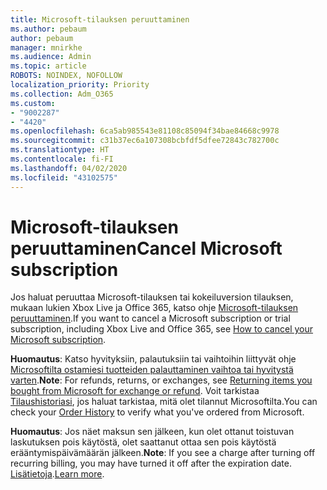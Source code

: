 ```yaml
---
title: Microsoft-tilauksen peruuttaminen
ms.author: pebaum
author: pebaum
manager: mnirkhe
ms.audience: Admin
ms.topic: article
ROBOTS: NOINDEX, NOFOLLOW
localization_priority: Priority
ms.collection: Adm_O365
ms.custom:
- "9002287"
- "4420"
ms.openlocfilehash: 6ca5ab985543e81108c85094f34bae84668c9978
ms.sourcegitcommit: c31b37ec6a107308bcbfdf5dfee72843c782700c
ms.translationtype: HT
ms.contentlocale: fi-FI
ms.lasthandoff: 04/02/2020
ms.locfileid: "43102575"
---
```

# <a name="cancel-microsoft-subscription"></a><span data-ttu-id="e45b1-102">Microsoft-tilauksen peruuttaminen</span><span class="sxs-lookup"><span data-stu-id="e45b1-102">Cancel Microsoft subscription</span></span>

<span data-ttu-id="e45b1-103">Jos haluat peruuttaa Microsoft-tilauksen tai kokeiluversion tilauksen, mukaan lukien Xbox Live ja Office 365, katso ohje [Microsoft-tilauksen peruuttaminen](https://support.microsoft.com/help/4027815).</span><span class="sxs-lookup"><span data-stu-id="e45b1-103">If you want to cancel a Microsoft subscription or trial subscription, including Xbox Live and Office 365, see [How to cancel your Microsoft subscription](https://support.microsoft.com/help/4027815).</span></span>

<span data-ttu-id="e45b1-104">**Huomautus**: Katso hyvityksiin, palautuksiin tai vaihtoihin liittyvät ohje [Microsoftilta ostamiesi tuotteiden palauttaminen vaihtoa tai hyvitystä varten](https://support.microsoft.com/help/10558).</span><span class="sxs-lookup"><span data-stu-id="e45b1-104">**Note**: For refunds, returns, or exchanges, see [Returning items you bought from Microsoft for exchange or refund](https://support.microsoft.com/help/10558).</span></span> <span data-ttu-id="e45b1-105">Voit tarkistaa [Tilaushistoriasi](https://account.microsoft.com/billing/orders/), jos haluat tarkistaa, mitä olet tilannut Microsoftilta.</span><span class="sxs-lookup"><span data-stu-id="e45b1-105">You can check your [Order History](https://account.microsoft.com/billing/orders/) to verify what you've ordered from Microsoft.</span></span> 

<span data-ttu-id="e45b1-106">**Huomautus**: Jos näet maksun sen jälkeen, kun olet ottanut toistuvan laskutuksen pois käytöstä, olet saattanut ottaa sen pois käytöstä erääntymispäivämäärän jälkeen.</span><span class="sxs-lookup"><span data-stu-id="e45b1-106">**Note**: If you see a charge after turning off recurring billing, you may have turned it off after the expiration date.</span></span> <span data-ttu-id="e45b1-107">[Lisätietoja](https://support.microsoft.com/help/10640).</span><span class="sxs-lookup"><span data-stu-id="e45b1-107">[Learn more](https://support.microsoft.com/help/10640).</span></span> 
